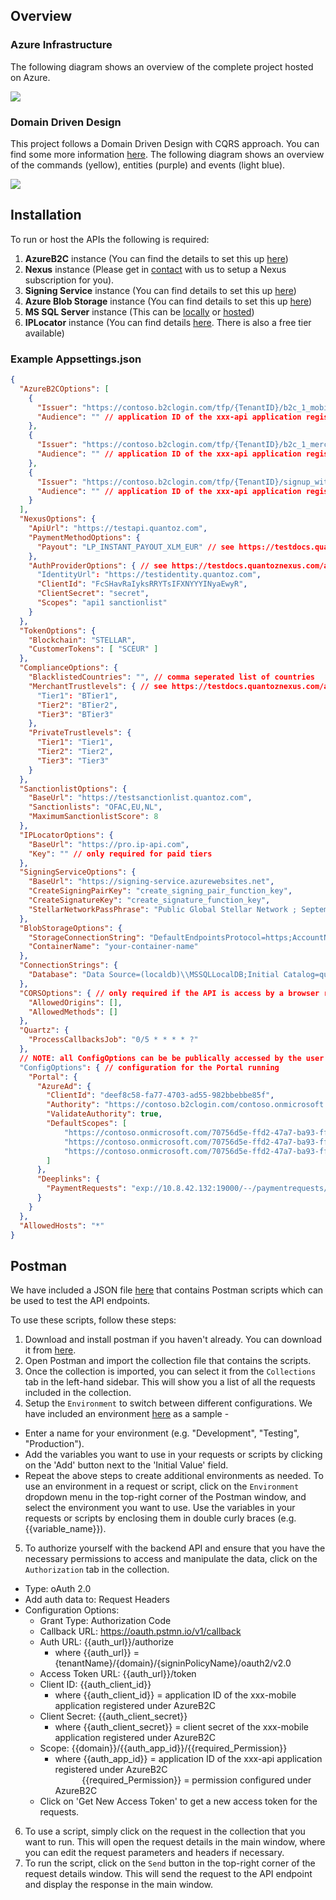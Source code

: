 ## Overview

### Azure Infrastructure

The following diagram shows an overview of the complete project hosted on Azure.

![](../../docs/core_overview.png)

### Domain Driven Design

This project follows a Domain Driven Design with CQRS approach. You can find some more information [here](https://learn.microsoft.com/en-us/dotnet/architecture/microservices/microservice-ddd-cqrs-patterns/ddd-oriented-microservice). The following diagram shows an overview of the commands (yellow), entities (purple) and events (light blue).

![](../../docs/core_ddd_overview.png)

## Installation

To run or host the APIs the following is required:

1. <b>AzureB2C</b> instance (You can find the details to set this up [here](../../azureB2C/README.md))
2. <b>Nexus</b> instance (Please get in [contact](https://quantoz.com/contact/) with us to setup a Nexus subscription for you).
3. <b>Signing Service</b> instance (You can find details to set this up [here](../signing-service/README.md))
4. <b>Azure Blob Storage</b> instance (You can find details to set this up [here](https://learn.microsoft.com/en-us/azure/storage/blobs/blob-containers-portal))
5. <b>MS SQL Server</b> instance (This can be [locally](https://learn.microsoft.com/en-us/sql/database-engine/configure-windows/sql-server-express-localdb?view=sql-server-ver16) or [hosted](https://learn.microsoft.com/en-us/azure/azure-sql/database/single-database-create-quickstart?view=azuresql&tabs=azure-portal))
6. <b>IPLocator</b> instance (You can find details [here](https://ip-api.com/docs/api:json). There is also a free tier available)

### Example Appsettings.json
```json
{
  "AzureB2COptions": [
    {
      "Issuer": "https://contoso.b2clogin.com/tfp/{TenantID}/b2c_1_mobile_signin/v2.0/",
      "Audience": "" // application ID of the xxx-api application registered under AzureB2C
    },
    {
      "Issuer": "https://contoso.b2clogin.com/tfp/{TenantID}/b2c_1_merchant_signin/v2.0/",
      "Audience": "" // application ID of the xxx-api application registered under AzureB2C
    },
    {
      "Issuer": "https://contoso.b2clogin.com/tfp/{TenantID}/signup_withphoneverification/v2.0/",
      "Audience": "" // application ID of the xxx-api application registered under AzureB2C
    }
  ],
  "NexusOptions": {
    "ApiUrl": "https://testapi.quantoz.com",
    "PaymentMethodOptions": {
      "Payout": "LP_INSTANT_PAYOUT_XLM_EUR" // see https://testdocs.quantoznexus.com/articles/configure-nexus/initial_setup.html#payment-methods for information on payment methods.
    },
    "AuthProviderOptions": { // see https://testdocs.quantoznexus.com/articles/start-developing/sd_authentication.html to setup Nexus authentication.
      "IdentityUrl": "https://testidentity.quantoz.com",
      "ClientId": "FcSHavRaIyksRRYTsIFXNYYYINyaEwyR",
      "ClientSecret": "secret",
      "Scopes": "api1 sanctionlist"
    }
  },
  "TokenOptions": {
    "Blockchain": "STELLAR",
    "CustomerTokens": [ "SCEUR" ]
  },
  "ComplianceOptions": {
    "BlacklistedCountries": "", // comma seperated list of countries
    "MerchantTrustlevels": { // see https://testdocs.quantoznexus.com/articles/knowledge-base/kb_trust_levels.html?q=trustlevels for information on trust levels
      "Tier1": "BTier1",
      "Tier2": "BTier2",
      "Tier3": "BTier3"
    },
    "PrivateTrustlevels": {
      "Tier1": "Tier1",
      "Tier2": "Tier2",
      "Tier3": "Tier3"
    }
  },
  "SanctionlistOptions": {
    "BaseUrl": "https://testsanctionlist.quantoz.com",
    "Sanctionlists": "OFAC,EU,NL",
    "MaximumSanctionlistScore": 8
  },
  "IPLocatorOptions": {
    "BaseUrl": "https://pro.ip-api.com",
    "Key": "" // only required for paid tiers
  },
  "SigningServiceOptions": {
    "BaseUrl": "https://signing-service.azurewebsites.net",
    "CreateSigningPairKey": "create_signing_pair_function_key",
    "CreateSignatureKey": "create_signature_function_key",
    "StellarNetworkPassPhrase": "Public Global Stellar Network ; September 2015"
  },
  "BlobStorageOptions": {
    "StorageConnectionString": "DefaultEndpointsProtocol=https;AccountName=yourstorename;AccountKey=yourstorekey;EndpointSuffix=core.windows.net",
    "ContainerName": "your-container-name"
  },
  "ConnectionStrings": {
    "Database": "Data Source=(localdb)\\MSSQLLocalDB;Initial Catalog=quantoz-payments-db;Integrated Security=True;Connect Timeout=30;Encrypt=False;TrustServerCertificate=False;"
  },
  "CORSOptions": { // only required if the API is access by a browser running on a different server. 
    "AllowedOrigins": [],
    "AllowedMethods": []
  },
  "Quartz": {
    "ProcessCallbacksJob": "0/5 * * * * ?"
  },
  // NOTE: all ConfigOptions can be be publically accessed by the user. DO NOT configure any secrets here.
  "ConfigOptions": { // configuration for the Portal running
    "Portal": {
      "AzureAd": {
        "ClientId": "deef8c58-fa77-4703-ad55-982bbebbe85f",
        "Authority": "https://contoso.b2clogin.com/contoso.onmicrosoft.com/B2C_1_merchant_signin",
        "ValidateAuthority": true,
        "DefaultScopes": [ 
            "https://contoso.onmicrosoft.com/70756d5e-ffd2-47a7-ba93-ffa374094c5e/PaymentRequest.Merchant.Create",
            "https://contoso.onmicrosoft.com/70756d5e-ffd2-47a7-ba93-ffa374094c5e/PaymentRequest.Merchant.Read",
            "https://contoso.onmicrosoft.com/70756d5e-ffd2-47a7-ba93-ffa374094c5e/Account.Read"
        ]
      },
      "Deeplinks": {
        "PaymentRequests": "exp://10.8.42.132:19000/--/paymentrequests/{0}"
      }
    }
  },
  "AllowedHosts": "*"
}
```

## Postman
We have included a JSON file [here](../../docs/Postman/QP_API.postman_collection.json) that contains Postman scripts which can be used to test the API endpoints.

To use these scripts, follow these steps:
1. Download and install postman if you haven't already. You can download it from [here](https://www.postman.com/downloads/).
2. Open Postman and import the collection file that contains the scripts.
3. Once the collection is imported, you can select it from the `Collections` tab in the left-hand sidebar. This will show you a list of all the requests included in the collection.
4. Setup the `Environment` to switch between different configurations. We have included an environment [here](../../docs/Postman/Development.postman_environment.json) as a sample -
  - Enter a name for your environment (e.g. "Development", "Testing", "Production").
  - Add the variables you want to use in your requests or scripts by clicking on the 'Add' button next to the 'Initial Value' field.
  - Repeat the above steps to create additional environments as needed.
  To use an environment in a request or script, click on the `Environment` dropdown menu in the top-right corner of the Postman window, and select the environment you want to use.
  Use the variables in your requests or scripts by enclosing them in double curly braces (e.g. {{variable_name}}).
5. To authorize yourself with the backend API and ensure that you have the necessary permissions to access and manipulate the data, click on the `Authorization` tab in the collection.
  - Type: oAuth 2.0
  - Add auth data to: Request Headers
  - Configuration Options:
    - Grant Type: Authorization Code
    - Callback URL: https://oauth.pstmn.io/v1/callback
    - Auth URL: {{auth_url}}/authorize
      - where {{auth_url}} = {tenantName}/{domain}/{signinPolicyName}/oauth2/v2.0
    - Access Token URL: {{auth_url}}/token
    - Client ID: {{auth_client_id}}
      - where {{auth_client_id}} = application ID of the xxx-mobile application registered under AzureB2C
    - Client Secret: {{auth_client_secret}}
      - where {{auth_client_secret}} = client secret of the xxx-mobile application registered under AzureB2C
    - Scope: {{domain}}/{{auth_app_id}}/{{required_Permission}}
      - where {{auth_app_id}} = application ID of the xxx-api application registered under AzureB2C <br />
              &emsp; &emsp; &ensp;{{required_Permission}} = permission configured under AzureB2C
    - Click on 'Get New Access Token' to get a new access token for the requests.
6. To use a script, simply click on the request in the collection that you want to run. This will open the request details in the main window, where you can edit the request parameters and headers if necessary.
7. To run the script, click on the `Send` button in the top-right corner of the request details window. This will send the request to the API endpoint and display the response in the main window.